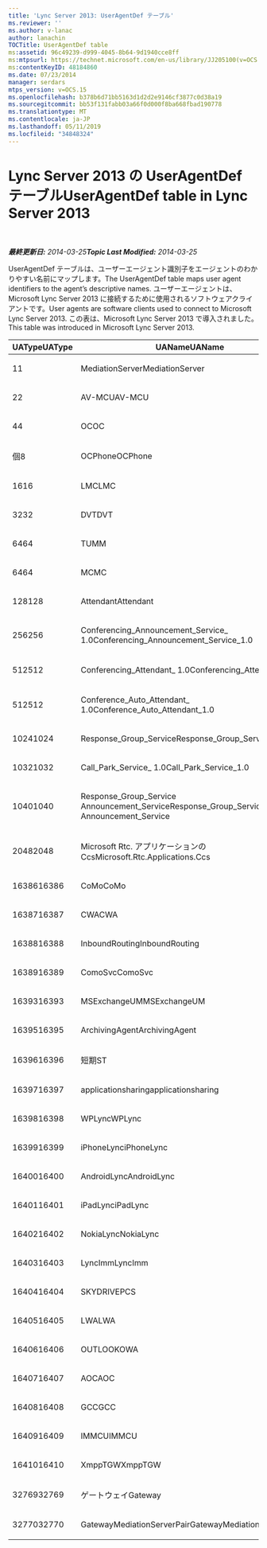 ```yaml
---
title: 'Lync Server 2013: UserAgentDef テーブル'
ms.reviewer: ''
ms.author: v-lanac
author: lanachin
TOCTitle: UserAgentDef table
ms:assetid: 96c49239-d999-4045-8b64-9d1940cce8ff
ms:mtpsurl: https://technet.microsoft.com/en-us/library/JJ205100(v=OCS.15)
ms:contentKeyID: 48184860
ms.date: 07/23/2014
manager: serdars
mtps_version: v=OCS.15
ms.openlocfilehash: b378b6d71bb5163d1d2d2e9146cf3877c0d38a19
ms.sourcegitcommit: bb53f131fabb03a66f0d000f8ba668fbad190778
ms.translationtype: MT
ms.contentlocale: ja-JP
ms.lasthandoff: 05/11/2019
ms.locfileid: "34848324"
---
```

<div data-xmlns="http://www.w3.org/1999/xhtml">

<div class="topic" data-xmlns="http://www.w3.org/1999/xhtml" data-msxsl="urn:schemas-microsoft-com:xslt" data-cs="http://msdn.microsoft.com/en-us/">

<div data-asp="http://msdn2.microsoft.com/asp">

# <a name="useragentdef-table-in-lync-server-2013"></a><span data-ttu-id="4d0c4-102">Lync Server 2013 の UserAgentDef テーブル</span><span class="sxs-lookup"><span data-stu-id="4d0c4-102">UserAgentDef table in Lync Server 2013</span></span>

</div>

<div id="mainSection">

<div id="mainBody">

<span> </span>

<span data-ttu-id="4d0c4-103">_**最終更新日:** 2014-03-25_</span><span class="sxs-lookup"><span data-stu-id="4d0c4-103">_**Topic Last Modified:** 2014-03-25_</span></span>

<span data-ttu-id="4d0c4-104">UserAgentDef テーブルは、ユーザーエージェント識別子をエージェントのわかりやすい名前にマップします。</span><span class="sxs-lookup"><span data-stu-id="4d0c4-104">The UserAgentDef table maps user agent identifiers to the agent’s descriptive names.</span></span> <span data-ttu-id="4d0c4-105">ユーザーエージェントは、Microsoft Lync Server 2013 に接続するために使用されるソフトウェアクライアントです。</span><span class="sxs-lookup"><span data-stu-id="4d0c4-105">User agents are software clients used to connect to Microsoft Lync Server 2013.</span></span> <span data-ttu-id="4d0c4-106">この表は、Microsoft Lync Server 2013 で導入されました。</span><span class="sxs-lookup"><span data-stu-id="4d0c4-106">This table was introduced in Microsoft Lync Server 2013.</span></span>


<table>
<colgroup>
<col style="width: 33%" />
<col style="width: 33%" />
<col style="width: 33%" />
</colgroup>
<thead>
<tr class="header">
<th><span data-ttu-id="4d0c4-107">UAType</span><span class="sxs-lookup"><span data-stu-id="4d0c4-107">UAType</span></span></th>
<th><span data-ttu-id="4d0c4-108">UAName</span><span class="sxs-lookup"><span data-stu-id="4d0c4-108">UAName</span></span></th>
<th><span data-ttu-id="4d0c4-109">UACategory</span><span class="sxs-lookup"><span data-stu-id="4d0c4-109">UACategory</span></span></th>
</tr>
</thead>
<tbody>
<tr class="odd">
<td><p><span data-ttu-id="4d0c4-110">1</span><span class="sxs-lookup"><span data-stu-id="4d0c4-110">1</span></span></p></td>
<td><p><span data-ttu-id="4d0c4-111">MediationServer</span><span class="sxs-lookup"><span data-stu-id="4d0c4-111">MediationServer</span></span></p></td>
<td><p><span data-ttu-id="4d0c4-112">MediationServer</span><span class="sxs-lookup"><span data-stu-id="4d0c4-112">MediationServer</span></span></p></td>
</tr>
<tr class="even">
<td><p><span data-ttu-id="4d0c4-113">2</span><span class="sxs-lookup"><span data-stu-id="4d0c4-113">2</span></span></p></td>
<td><p><span data-ttu-id="4d0c4-114">AV-MCU</span><span class="sxs-lookup"><span data-stu-id="4d0c4-114">AV-MCU</span></span></p></td>
<td><p><span data-ttu-id="4d0c4-115">AV-MCU</span><span class="sxs-lookup"><span data-stu-id="4d0c4-115">AV-MCU</span></span></p></td>
</tr>
<tr class="odd">
<td><p><span data-ttu-id="4d0c4-116">4</span><span class="sxs-lookup"><span data-stu-id="4d0c4-116">4</span></span></p></td>
<td><p><span data-ttu-id="4d0c4-117">OC</span><span class="sxs-lookup"><span data-stu-id="4d0c4-117">OC</span></span></p></td>
<td><p><span data-ttu-id="4d0c4-118">OC</span><span class="sxs-lookup"><span data-stu-id="4d0c4-118">OC</span></span></p></td>
</tr>
<tr class="even">
<td><p><span data-ttu-id="4d0c4-119">個</span><span class="sxs-lookup"><span data-stu-id="4d0c4-119">8</span></span></p></td>
<td><p><span data-ttu-id="4d0c4-120">OCPhone</span><span class="sxs-lookup"><span data-stu-id="4d0c4-120">OCPhone</span></span></p></td>
<td><p><span data-ttu-id="4d0c4-121">OCPhone</span><span class="sxs-lookup"><span data-stu-id="4d0c4-121">OCPhone</span></span></p></td>
</tr>
<tr class="odd">
<td><p><span data-ttu-id="4d0c4-122">16</span><span class="sxs-lookup"><span data-stu-id="4d0c4-122">16</span></span></p></td>
<td><p><span data-ttu-id="4d0c4-123">LMC</span><span class="sxs-lookup"><span data-stu-id="4d0c4-123">LMC</span></span></p></td>
<td><p><span data-ttu-id="4d0c4-124">LMC</span><span class="sxs-lookup"><span data-stu-id="4d0c4-124">LMC</span></span></p></td>
</tr>
<tr class="even">
<td><p><span data-ttu-id="4d0c4-125">32</span><span class="sxs-lookup"><span data-stu-id="4d0c4-125">32</span></span></p></td>
<td><p><span data-ttu-id="4d0c4-126">DVT</span><span class="sxs-lookup"><span data-stu-id="4d0c4-126">DVT</span></span></p></td>
<td><p><span data-ttu-id="4d0c4-127">DVT</span><span class="sxs-lookup"><span data-stu-id="4d0c4-127">DVT</span></span></p></td>
</tr>
<tr class="odd">
<td><p><span data-ttu-id="4d0c4-128">64</span><span class="sxs-lookup"><span data-stu-id="4d0c4-128">64</span></span></p></td>
<td><p><span data-ttu-id="4d0c4-129">TU</span><span class="sxs-lookup"><span data-stu-id="4d0c4-129">MM</span></span></p></td>
<td><p><span data-ttu-id="4d0c4-130">TU</span><span class="sxs-lookup"><span data-stu-id="4d0c4-130">MM</span></span></p></td>
</tr>
<tr class="even">
<td><p><span data-ttu-id="4d0c4-131">64</span><span class="sxs-lookup"><span data-stu-id="4d0c4-131">64</span></span></p></td>
<td><p><span data-ttu-id="4d0c4-132">MC</span><span class="sxs-lookup"><span data-stu-id="4d0c4-132">MC</span></span></p></td>
<td><p><span data-ttu-id="4d0c4-133">TU</span><span class="sxs-lookup"><span data-stu-id="4d0c4-133">MM</span></span></p></td>
</tr>
<tr class="odd">
<td><p><span data-ttu-id="4d0c4-134">128</span><span class="sxs-lookup"><span data-stu-id="4d0c4-134">128</span></span></p></td>
<td><p><span data-ttu-id="4d0c4-135">Attendant</span><span class="sxs-lookup"><span data-stu-id="4d0c4-135">Attendant</span></span></p></td>
<td><p><span data-ttu-id="4d0c4-136">Attendant</span><span class="sxs-lookup"><span data-stu-id="4d0c4-136">Attendant</span></span></p></td>
</tr>
<tr class="even">
<td><p><span data-ttu-id="4d0c4-137">256</span><span class="sxs-lookup"><span data-stu-id="4d0c4-137">256</span></span></p></td>
<td><p><span data-ttu-id="4d0c4-138">Conferencing_Announcement_Service_ 1.0</span><span class="sxs-lookup"><span data-stu-id="4d0c4-138">Conferencing_Announcement_Service_1.0</span></span></p></td>
<td><p><span data-ttu-id="4d0c4-139">CAS</span><span class="sxs-lookup"><span data-stu-id="4d0c4-139">CAS</span></span></p></td>
</tr>
<tr class="odd">
<td><p><span data-ttu-id="4d0c4-140">512</span><span class="sxs-lookup"><span data-stu-id="4d0c4-140">512</span></span></p></td>
<td><p><span data-ttu-id="4d0c4-141">Conferencing_Attendant_ 1.0</span><span class="sxs-lookup"><span data-stu-id="4d0c4-141">Conferencing_Attendant_1.0</span></span></p></td>
<td><p><span data-ttu-id="4d0c4-142">CAA を</span><span class="sxs-lookup"><span data-stu-id="4d0c4-142">CAA</span></span></p></td>
</tr>
<tr class="even">
<td><p><span data-ttu-id="4d0c4-143">512</span><span class="sxs-lookup"><span data-stu-id="4d0c4-143">512</span></span></p></td>
<td><p><span data-ttu-id="4d0c4-144">Conference_Auto_Attendant_ 1.0</span><span class="sxs-lookup"><span data-stu-id="4d0c4-144">Conference_Auto_Attendant_1.0</span></span></p></td>
<td><p><span data-ttu-id="4d0c4-145">CAA を</span><span class="sxs-lookup"><span data-stu-id="4d0c4-145">CAA</span></span></p></td>
</tr>
<tr class="odd">
<td><p><span data-ttu-id="4d0c4-146">1024</span><span class="sxs-lookup"><span data-stu-id="4d0c4-146">1024</span></span></p></td>
<td><p><span data-ttu-id="4d0c4-147">Response_Group_Service</span><span class="sxs-lookup"><span data-stu-id="4d0c4-147">Response_Group_Service</span></span></p></td>
<td><p><span data-ttu-id="4d0c4-148">RGS</span><span class="sxs-lookup"><span data-stu-id="4d0c4-148">RGS</span></span></p></td>
</tr>
<tr class="even">
<td><p><span data-ttu-id="4d0c4-149">1032</span><span class="sxs-lookup"><span data-stu-id="4d0c4-149">1032</span></span></p></td>
<td><p><span data-ttu-id="4d0c4-150">Call_Park_Service_ 1.0</span><span class="sxs-lookup"><span data-stu-id="4d0c4-150">Call_Park_Service_1.0</span></span></p></td>
<td><p><span data-ttu-id="4d0c4-151">RESERVED</span><span class="sxs-lookup"><span data-stu-id="4d0c4-151">CPS</span></span></p></td>
</tr>
<tr class="odd">
<td><p><span data-ttu-id="4d0c4-152">1040</span><span class="sxs-lookup"><span data-stu-id="4d0c4-152">1040</span></span></p></td>
<td><p><span data-ttu-id="4d0c4-153">Response_Group_Service Announcement_Service</span><span class="sxs-lookup"><span data-stu-id="4d0c4-153">Response_Group_Service Announcement_Service</span></span></p></td>
<td><p><span data-ttu-id="4d0c4-154">も</span><span class="sxs-lookup"><span data-stu-id="4d0c4-154">AS</span></span></p></td>
</tr>
<tr class="even">
<td><p><span data-ttu-id="4d0c4-155">2048</span><span class="sxs-lookup"><span data-stu-id="4d0c4-155">2048</span></span></p></td>
<td><p><span data-ttu-id="4d0c4-156">Microsoft Rtc. アプリケーションの Ccs</span><span class="sxs-lookup"><span data-stu-id="4d0c4-156">Microsoft.Rtc.Applications.Ccs</span></span></p></td>
<td><p><span data-ttu-id="4d0c4-157">CCS</span><span class="sxs-lookup"><span data-stu-id="4d0c4-157">CCS</span></span></p></td>
</tr>
<tr class="odd">
<td><p><span data-ttu-id="4d0c4-158">16386</span><span class="sxs-lookup"><span data-stu-id="4d0c4-158">16386</span></span></p></td>
<td><p><span data-ttu-id="4d0c4-159">CoMo</span><span class="sxs-lookup"><span data-stu-id="4d0c4-159">CoMo</span></span></p></td>
<td><p><span data-ttu-id="4d0c4-160">CoMo</span><span class="sxs-lookup"><span data-stu-id="4d0c4-160">CoMo</span></span></p></td>
</tr>
<tr class="even">
<td><p><span data-ttu-id="4d0c4-161">16387</span><span class="sxs-lookup"><span data-stu-id="4d0c4-161">16387</span></span></p></td>
<td><p><span data-ttu-id="4d0c4-162">CWA</span><span class="sxs-lookup"><span data-stu-id="4d0c4-162">CWA</span></span></p></td>
<td><p><span data-ttu-id="4d0c4-163">CWA</span><span class="sxs-lookup"><span data-stu-id="4d0c4-163">CWA</span></span></p></td>
</tr>
<tr class="odd">
<td><p><span data-ttu-id="4d0c4-164">16388</span><span class="sxs-lookup"><span data-stu-id="4d0c4-164">16388</span></span></p></td>
<td><p><span data-ttu-id="4d0c4-165">InboundRouting</span><span class="sxs-lookup"><span data-stu-id="4d0c4-165">InboundRouting</span></span></p></td>
<td><p><span data-ttu-id="4d0c4-166">InboundRouting</span><span class="sxs-lookup"><span data-stu-id="4d0c4-166">InboundRouting</span></span></p></td>
</tr>
<tr class="even">
<td><p><span data-ttu-id="4d0c4-167">16389</span><span class="sxs-lookup"><span data-stu-id="4d0c4-167">16389</span></span></p></td>
<td><p><span data-ttu-id="4d0c4-168">ComoSvc</span><span class="sxs-lookup"><span data-stu-id="4d0c4-168">ComoSvc</span></span></p></td>
<td><p><span data-ttu-id="4d0c4-169">ComoSvc</span><span class="sxs-lookup"><span data-stu-id="4d0c4-169">ComoSvc</span></span></p></td>
</tr>
<tr class="odd">
<td><p><span data-ttu-id="4d0c4-170">16393</span><span class="sxs-lookup"><span data-stu-id="4d0c4-170">16393</span></span></p></td>
<td><p><span data-ttu-id="4d0c4-171">MSExchangeUM</span><span class="sxs-lookup"><span data-stu-id="4d0c4-171">MSExchangeUM</span></span></p></td>
<td><p><span data-ttu-id="4d0c4-172">ExUM</span><span class="sxs-lookup"><span data-stu-id="4d0c4-172">ExUM</span></span></p></td>
</tr>
<tr class="even">
<td><p><span data-ttu-id="4d0c4-173">16395</span><span class="sxs-lookup"><span data-stu-id="4d0c4-173">16395</span></span></p></td>
<td><p><span data-ttu-id="4d0c4-174">ArchivingAgent</span><span class="sxs-lookup"><span data-stu-id="4d0c4-174">ArchivingAgent</span></span></p></td>
<td><p><span data-ttu-id="4d0c4-175">ARCH AGENT</span><span class="sxs-lookup"><span data-stu-id="4d0c4-175">ARCHAGENT</span></span></p></td>
</tr>
<tr class="odd">
<td><p><span data-ttu-id="4d0c4-176">16396</span><span class="sxs-lookup"><span data-stu-id="4d0c4-176">16396</span></span></p></td>
<td><p><span data-ttu-id="4d0c4-177">短期</span><span class="sxs-lookup"><span data-stu-id="4d0c4-177">ST</span></span></p></td>
<td><p><span data-ttu-id="4d0c4-178">短期</span><span class="sxs-lookup"><span data-stu-id="4d0c4-178">ST</span></span></p></td>
</tr>
<tr class="even">
<td><p><span data-ttu-id="4d0c4-179">16397</span><span class="sxs-lookup"><span data-stu-id="4d0c4-179">16397</span></span></p></td>
<td><p><span data-ttu-id="4d0c4-180">applicationsharing</span><span class="sxs-lookup"><span data-stu-id="4d0c4-180">applicationsharing</span></span></p></td>
<td><p><span data-ttu-id="4d0c4-181">ASMCU</span><span class="sxs-lookup"><span data-stu-id="4d0c4-181">ASMCU</span></span></p></td>
</tr>
<tr class="odd">
<td><p><span data-ttu-id="4d0c4-182">16398</span><span class="sxs-lookup"><span data-stu-id="4d0c4-182">16398</span></span></p></td>
<td><p><span data-ttu-id="4d0c4-183">WPLync</span><span class="sxs-lookup"><span data-stu-id="4d0c4-183">WPLync</span></span></p></td>
<td><p><span data-ttu-id="4d0c4-184">WPLync</span><span class="sxs-lookup"><span data-stu-id="4d0c4-184">WPLync</span></span></p></td>
</tr>
<tr class="even">
<td><p><span data-ttu-id="4d0c4-185">16399</span><span class="sxs-lookup"><span data-stu-id="4d0c4-185">16399</span></span></p></td>
<td><p><span data-ttu-id="4d0c4-186">iPhoneLync</span><span class="sxs-lookup"><span data-stu-id="4d0c4-186">iPhoneLync</span></span></p></td>
<td><p><span data-ttu-id="4d0c4-187">iPhoneLync</span><span class="sxs-lookup"><span data-stu-id="4d0c4-187">iPhoneLync</span></span></p></td>
</tr>
<tr class="odd">
<td><p><span data-ttu-id="4d0c4-188">16400</span><span class="sxs-lookup"><span data-stu-id="4d0c4-188">16400</span></span></p></td>
<td><p><span data-ttu-id="4d0c4-189">AndroidLync</span><span class="sxs-lookup"><span data-stu-id="4d0c4-189">AndroidLync</span></span></p></td>
<td><p><span data-ttu-id="4d0c4-190">AndroidLync</span><span class="sxs-lookup"><span data-stu-id="4d0c4-190">AndroidLync</span></span></p></td>
</tr>
<tr class="even">
<td><p><span data-ttu-id="4d0c4-191">16401</span><span class="sxs-lookup"><span data-stu-id="4d0c4-191">16401</span></span></p></td>
<td><p><span data-ttu-id="4d0c4-192">iPadLync</span><span class="sxs-lookup"><span data-stu-id="4d0c4-192">iPadLync</span></span></p></td>
<td><p><span data-ttu-id="4d0c4-193">iPadLync</span><span class="sxs-lookup"><span data-stu-id="4d0c4-193">iPadLync</span></span></p></td>
</tr>
<tr class="odd">
<td><p><span data-ttu-id="4d0c4-194">16402</span><span class="sxs-lookup"><span data-stu-id="4d0c4-194">16402</span></span></p></td>
<td><p><span data-ttu-id="4d0c4-195">NokiaLync</span><span class="sxs-lookup"><span data-stu-id="4d0c4-195">NokiaLync</span></span></p></td>
<td><p><span data-ttu-id="4d0c4-196">NokiaLync</span><span class="sxs-lookup"><span data-stu-id="4d0c4-196">NokiaLync</span></span></p></td>
</tr>
<tr class="even">
<td><p><span data-ttu-id="4d0c4-197">16403</span><span class="sxs-lookup"><span data-stu-id="4d0c4-197">16403</span></span></p></td>
<td><p><span data-ttu-id="4d0c4-198">LyncImm</span><span class="sxs-lookup"><span data-stu-id="4d0c4-198">LyncImm</span></span></p></td>
<td><p><span data-ttu-id="4d0c4-199">LyncImm</span><span class="sxs-lookup"><span data-stu-id="4d0c4-199">LyncImm</span></span></p></td>
</tr>
<tr class="odd">
<td><p><span data-ttu-id="4d0c4-200">16404</span><span class="sxs-lookup"><span data-stu-id="4d0c4-200">16404</span></span></p></td>
<td><p><span data-ttu-id="4d0c4-201">SKYDRIVE</span><span class="sxs-lookup"><span data-stu-id="4d0c4-201">PCS</span></span></p></td>
<td><p><span data-ttu-id="4d0c4-202">SKYDRIVE</span><span class="sxs-lookup"><span data-stu-id="4d0c4-202">PCS</span></span></p></td>
</tr>
<tr class="even">
<td><p><span data-ttu-id="4d0c4-203">16405</span><span class="sxs-lookup"><span data-stu-id="4d0c4-203">16405</span></span></p></td>
<td><p><span data-ttu-id="4d0c4-204">LWA</span><span class="sxs-lookup"><span data-stu-id="4d0c4-204">LWA</span></span></p></td>
<td><p><span data-ttu-id="4d0c4-205">LWA</span><span class="sxs-lookup"><span data-stu-id="4d0c4-205">LWA</span></span></p></td>
</tr>
<tr class="odd">
<td><p><span data-ttu-id="4d0c4-206">16406</span><span class="sxs-lookup"><span data-stu-id="4d0c4-206">16406</span></span></p></td>
<td><p><span data-ttu-id="4d0c4-207">OUTLOOK</span><span class="sxs-lookup"><span data-stu-id="4d0c4-207">OWA</span></span></p></td>
<td><p><span data-ttu-id="4d0c4-208">OUTLOOK</span><span class="sxs-lookup"><span data-stu-id="4d0c4-208">OWA</span></span></p></td>
</tr>
<tr class="even">
<td><p><span data-ttu-id="4d0c4-209">16407</span><span class="sxs-lookup"><span data-stu-id="4d0c4-209">16407</span></span></p></td>
<td><p><span data-ttu-id="4d0c4-210">AOC</span><span class="sxs-lookup"><span data-stu-id="4d0c4-210">AOC</span></span></p></td>
<td><p><span data-ttu-id="4d0c4-211">AOC</span><span class="sxs-lookup"><span data-stu-id="4d0c4-211">AOC</span></span></p></td>
</tr>
<tr class="odd">
<td><p><span data-ttu-id="4d0c4-212">16408</span><span class="sxs-lookup"><span data-stu-id="4d0c4-212">16408</span></span></p></td>
<td><p><span data-ttu-id="4d0c4-213">GCC</span><span class="sxs-lookup"><span data-stu-id="4d0c4-213">GCC</span></span></p></td>
<td><p><span data-ttu-id="4d0c4-214">GCC</span><span class="sxs-lookup"><span data-stu-id="4d0c4-214">GCC</span></span></p></td>
</tr>
<tr class="even">
<td><p><span data-ttu-id="4d0c4-215">16409</span><span class="sxs-lookup"><span data-stu-id="4d0c4-215">16409</span></span></p></td>
<td><p><span data-ttu-id="4d0c4-216">IMMCU</span><span class="sxs-lookup"><span data-stu-id="4d0c4-216">IMMCU</span></span></p></td>
<td><p><span data-ttu-id="4d0c4-217">IMMCU</span><span class="sxs-lookup"><span data-stu-id="4d0c4-217">IMMCU</span></span></p></td>
</tr>
<tr class="odd">
<td><p><span data-ttu-id="4d0c4-218">16410</span><span class="sxs-lookup"><span data-stu-id="4d0c4-218">16410</span></span></p></td>
<td><p><span data-ttu-id="4d0c4-219">XmppTGW</span><span class="sxs-lookup"><span data-stu-id="4d0c4-219">XmppTGW</span></span></p></td>
<td><p><span data-ttu-id="4d0c4-220">XmppGateway</span><span class="sxs-lookup"><span data-stu-id="4d0c4-220">XmppGateway</span></span></p></td>
</tr>
<tr class="even">
<td><p><span data-ttu-id="4d0c4-221">32769</span><span class="sxs-lookup"><span data-stu-id="4d0c4-221">32769</span></span></p></td>
<td><p><span data-ttu-id="4d0c4-222">ゲートウェイ</span><span class="sxs-lookup"><span data-stu-id="4d0c4-222">Gateway</span></span></p></td>
<td><p><span data-ttu-id="4d0c4-223">ゲートウェイ</span><span class="sxs-lookup"><span data-stu-id="4d0c4-223">Gateway</span></span></p></td>
</tr>
<tr class="odd">
<td><p><span data-ttu-id="4d0c4-224">32770</span><span class="sxs-lookup"><span data-stu-id="4d0c4-224">32770</span></span></p></td>
<td><p><span data-ttu-id="4d0c4-225">GatewayMediationServerPair</span><span class="sxs-lookup"><span data-stu-id="4d0c4-225">GatewayMediationServerPair</span></span></p></td>
<td><p><span data-ttu-id="4d0c4-226">GatewayMediationServerPair</span><span class="sxs-lookup"><span data-stu-id="4d0c4-226">GatewayMediationServerPair</span></span></p></td>
</tr>
</tbody>
</table>


</div>

<span> </span>

</div>

</div>

</div>

